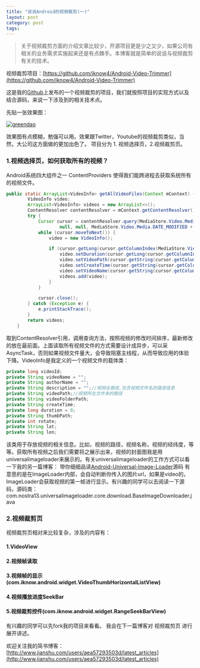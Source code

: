 ```yaml
---
title: "说说Android的视频裁剪(一)"
layout: post
category: post
tags: 
---
```


>关于视频裁剪方面的介绍文章比较少，开源项目更是少之又少，如果公司有相关的业务需求实施起来还是有点棘手。本博客就是简单的说说与视频裁剪有关的技术。

视频裁剪项目：[https://github.com/iknow4/Android-Video-Trimmer](https://github.com/iknow4/Android-Video-Trimmer)

这是我的[Github](https://github.com/iknow4/)上发布的一个视频裁剪的项目，我们就按照项目的实现方式以及结合源码，来说一下涉及到的相关技术点。

先贴一张效果图：

[![greendao](/static/post-image/videoTrim.gif)](/static/post-image/videoTrim.gif)

效果图有点模糊，勉强可以用。效果跟Twitter，Youtube的视频裁剪类似，当然，大公司这方面做的更加出色了。
项目分为 1. 视频选择页，2.视频裁剪页。
### 1.视频选择页，如何获取所有的视频？
Android系统四大组件之一 ContentProviders 使得我们能跨进程去获取系统所有的视频文件。
```java
public static ArrayList<VideoInfo> getAllVideoFiles(Context mContext) {
        VideoInfo video;
        ArrayList<VideoInfo> videos = new ArrayList<>();
        ContentResolver contentResolver = mContext.getContentResolver();
        try {
            Cursor cursor = contentResolver.query(MediaStore.Video.Media.EXTERNAL_CONTENT_URI, null,
                    null, null, MediaStore.Video.Media.DATE_MODIFIED + " desc");
            while (cursor.moveToNext()) {
                video = new VideoInfo();

                if (cursor.getLong(cursor.getColumnIndex(MediaStore.Video.Media.DURATION)) != 0) {
                    video.setDuration(cursor.getLong(cursor.getColumnIndex(MediaStore.Video.Media.DURATION)));
                    video.setVideoPath(cursor.getString(cursor.getColumnIndex(MediaStore.Video.Media.DATA)));
                    video.setCreateTime(cursor.getString(cursor.getColumnIndex(MediaStore.Video.Media.DATE_ADDED)));
                    video.setVideoName(cursor.getString(cursor.getColumnIndex(MediaStore.Video.Media.DISPLAY_NAME)));
                    videos.add(video);
                }
            }

            cursor.close();
        } catch (Exception e) {
            e.printStackTrace();
        }
        return videos;
    }
```

取到ContentResolver引用，调用查询方法，按照视频的修改时间排序，最新修改的放在最前面。上面读取所有视频文件的方式需要设计成异步，可以采AsyncTask，否则如果视频文件量大，会导致阻塞主线程，从而导致应用的体验下降。VideoInfo是我定义的一个视频文件的载体类：

```java
private long videoId;
private String videoName = "";
private String authorName = "";
private String description = "";//视频全路径,包含视频文件名的路径信息
private String videoPath;//视频所在文件夹的路径
private String videoFolderPath;
private String createTime;
private long duration = 0;
private String thumbPath;
private int rotate;
private String lat;
private String lon;
```

该类用于存放视频的相关信息。比如，视频的路径，视频名称，视频的经纬度，等等。获取所有视频之后我们需要将之展示出来，视频的封面图我是用universalimageloader来展示的。有关universalimageloader的工作方式可以看一下我的另一篇博客：
带你细细品读[Android-Universal-Image-Loader](https://www.jianshu.com/p/1e2399b78492)源码
有意思的是在ImageLoader内部，会自动判断你传入的图片url，如果是video的，ImageLoader会获取视频的第一帧进行显示。有兴趣的同学可以去阅读一下源码，源码类：com.nostra13.universalimageloader.core.download.BaseImageDownloader.java

### 2.视频裁剪页
视频裁剪页相对来比较复杂，涉及的内容有：

#### 1.VideoView
#### 2.视频帧读取
#### 3.视频帧的显示(com.iknow.android.widget.VideoThumbHorizontalListView)
#### 4.视频播放进度SeekBar
#### 5.视频裁剪控件(com.iknow.android.widget.RangeSeekBarView)
有兴趣的同学可以先fork我的项目来看看。
我会在下一篇博客对 视频裁剪页 进行展开讲述。

欢迎关注我的简书博客：[http://www.jianshu.com/users/aea57293503d/latest_articles](http://www.jianshu.com/users/aea57293503d/latest_articles)